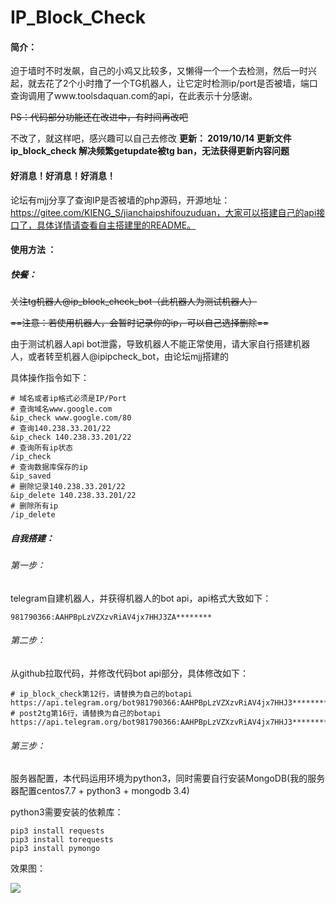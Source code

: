 # IP_Block_Check

#### 简介：

迫于墙时不时发飙，自己的小鸡又比较多，又懒得一个一个去检测，然后一时兴起，就去花了2个小时撸了一个TG机器人，让它定时检测ip/port是否被墙，端口查询调用了www.toolsdaquan.com的api，在此表示十分感谢。

~~PS：代码部分功能还在改进中，有时间再改吧~~

不改了，就这样吧，感兴趣可以自己去修改
**更新：
2019/10/14 更新文件ip_block_check 解决频繁getupdate被tg ban，无法获得更新内容问题**
#### 好消息！好消息！好消息！

论坛有mjj分享了查询IP是否被墙的php源码，开源地址：https://gitee.com/KIENG_S/jianchaipshifouzuduan，大家可以搭建自己的api接口了，具体详情请查看自主搭建里的README。

#### 使用方法 ：

##### 快餐：      

~~关注tg机器人@ip_block_check_bot（此机器人为测试机器人）~~

~~==注意：若使用机器人，会暂时记录你的ip，可以自己选择删除==~~

由于测试机器人api bot泄露，导致机器人不能正常使用，请大家自行搭建机器人，或者转至机器人@ipipcheck_bot，由论坛mjj搭建的

具体操作指令如下：

~~~shell
# 域名或者ip格式必须是IP/Port
# 查询域名www.google.com
&ip_check www.google.com/80
# 查询140.238.33.201/22
&ip_check 140.238.33.201/22
# 查询所有ip状态
/ip_check
# 查询数据库保存的ip
&ip_saved
# 删除记录140.238.33.201/22
&ip_delete 140.238.33.201/22
# 删除所有ip
/ip_delete
~~~

##### 自我搭建：

###### 第一步：

telegram自建机器人，并获得机器人的bot api，api格式大致如下：

~~~
981790366:AAHPBpLzVZXzvRiAV4jx7HHJ3ZA********
~~~

###### 第二步：

从github拉取代码，并修改代码bot api部分，具体修改如下：

~~~
# ip_block_check第12行，请替换为自己的botapi
https://api.telegram.org/bot981790366:AAHPBpLzVZXzvRiAV4jx7HHJ3**********
# post2tg第16行，请替换为自己的botapi
https://api.telegram.org/bot981790366:AAHPBpLzVZXzvRiAV4jx7HHJ3**********
~~~

###### 第三步：

服务器配置，本代码运用环境为python3，同时需要自行安装MongoDB(我的服务器配置centos7.7 + python3 + mongodb 3.4)

python3需要安装的依赖库：

~~~
pip3 install requests
pip3 install torequests
pip3 install pymongo
~~~

效果图：

![](https://i.postimg.cc/QN0tYBzD/cherbim-2019-10-05-20-56-16.jpg)
